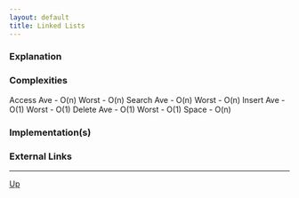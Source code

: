```yaml
---
layout: default
title: Linked Lists
---
```


### Explanation

### Complexities

Access		Ave - O(n)		Worst - O(n)
Search		Ave - O(n)		Worst - O(n)
Insert		Ave - O(1)		Worst - O(1)
Delete		Ave - O(1)		Worst - O(1)
Space - O(n)

### Implementation(s)

### External Links

---

[Up](./README.md)
